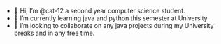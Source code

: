 - 👋 Hi, I’m @cat-12 a second year computer science student.
- 🌱 I’m currently learning java and python this semester at University.
- 💞️ I’m looking to collaborate on any java projects during my University breaks and in any free time.
